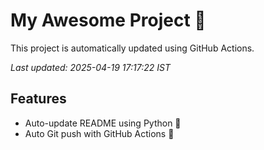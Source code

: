 # My Awesome Project 🚀

This project is automatically updated using GitHub Actions.

_Last updated: 2025-04-19 17:17:22 IST_

## Features
- Auto-update README using Python 🐍
- Auto Git push with GitHub Actions 🤖
